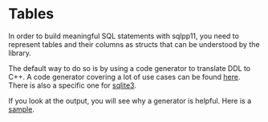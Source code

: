 # Tables

In order to build meaningful SQL statements with sqlpp11, you need to represent tables and their columns as structs that can be understood by the library.

The default way to do so is by using a code generator to translate DDL to C++. A code generator covering a lot of use cases can be found [here](https://github.com/rbock/sqlpp11/blob/main/scripts/ddl2cpp). There is also a specific one for [sqlite3](https://github.com/rbock/sqlpp11/blob/main/scripts/sqlite2cpp.py).

If you look at the output, you will see why a generator is helpful. Here is a [sample](https://github.com/rbock/sqlpp11/blob/main/tests/core/usage/Sample.h).

